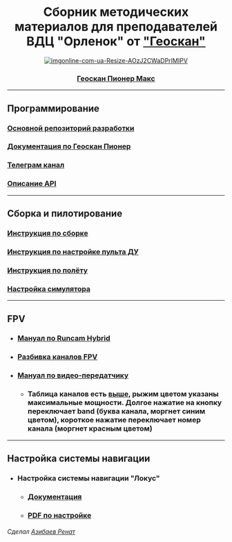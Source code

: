 
<div align="center">

  # Сборник методических материалов для преподавателей <br> ВДЦ "Орленок" от <a href="geoscan.aero">"Геоскан"</a>
  
<a href="https://www.geoscan.aero/ru/products/pioneer/max">![imgonline-com-ua-Resize-AOzJ2CWaDPrIMIPV](https://user-images.githubusercontent.com/37597315/131404720-10cce2aa-12ad-4ff6-8d09-3046036c1f43.jpg)

### [Геоскан Пионер Макс](https://www.geoscan.aero/ru/products/pioneer/max)

</div>

-----------------
## Программирование
### [Основной репозиторий разработки](https://github.com/geoscan/geoscan_pioneer_max)
### [Документация по Геоскан Пионер](https://docs.geoscan.aero/ru/master/index.html#)
### [Телеграм канал](https://t.me/GeoscanPioneer)
### [Описание API](https://github.com/geoscan/geoscan_pioneer_max/tree/master/api-docs)
-----------------
## Сборка и пилотирование
### [Инструкция по сборке](https://docs.geoscan.aero/ru/master/instructions/pioneer-max/const/max-const_main.html)
### [Инструкция по настройке пульта ДУ](https://docs.geoscan.aero/ru/master/instructions/pioneer-max/flight/rc_unit.html)
### [Инструкция по полёту](https://docs.geoscan.aero/ru/master/instructions/pioneer-max/flight/flight_preparation.html)
### [Настройка симулятора](https://docs.geoscan.aero/ru/master/instructions/pioneer-max/flight/simulator.html)
-----------------
## FPV
- ### [Мануал по Runcam Hybrid](https://www.runcam.com/download/Hybrid/RC_Hybrid_Manual_EN.pdf)
- ### [Разбивка каналов FPV](https://github.com/Slond/orlyonok_geoscan/blob/main/FAQ/Разбивка%20каналов%20FPV.xlsx)
- ### [Мануал по видео-передатчику](https://www.runcam.com/download/RunCam_TX200U_manual.pdf)
  - ### Таблица каналов есть [выше](https://github.com/Slond/orlyonok_geoscan/blob/main/FAQ/Разбивка%20каналов%20FPV.xlsx), рыжим цветом указаны максимальные мощности. Долгое нажатие на кнопку переключает band (буква канала, моргнет синим цветом), короткое нажатие переключает номер канала (моргнет красным цветом)
-----------------
## Настройка системы навигации

- ### Настройка системы навигации "Локус"
  - ### [Документация](https://pioneer-doc.readthedocs.io/ru/master/module/indoor_nav_lokus.html)
  - ### [PDF по настройке](https://dl.geoscan.aero/pioneer/upload/Docs/User_manual_Locus.pdf)



###### Сделал [Азибаев Ренат](t.me/azibaev_renat)
